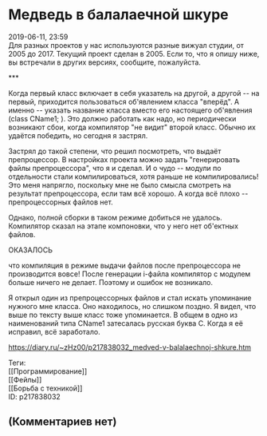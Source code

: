 Медведь в балалаечной шкуре
===========================

  
2019-06-11, 23:59  
 Для разных проектов у нас используются разные вижуал студии, от 2005 до 2017. Текущий проект сделан в 2005. Если то, что я опишу ниже, вы встречали в других версиях, сообщите, пожалуйста.   
   
 \*\*\*   
   
 Когда первый класс включает в себя указатель на другой, а другой -- на первый, приходится пользоваться об'явлением класса "вперёд". А именно -- указать название класса вместо его настоящего об'явления (class CName1; ). Это должно работать как надо, но периодически возникают сбои, когда компилятор "не видит" второй класс. Обычно их удаётся победить, но сегодня я застрял.   
   
 Застрял до такой степени, что решил посмотреть, что выдаёт препроцессор. В настройках проекта можно задать "генерировать файлы препроцессора", что я и сделал. И о чудо -- модули по отдельности стали компилироваться, хотя раньше не компилировались! Это меня напрягло, поскольку мне не было смысла смотреть на результат препроцессора, если там всё хорошо. А когда всё плохо -- препроцессорных файлов нет.   
   
 Однако, полной сборки в таком режиме добиться не удалось. Компилятор сказал на этапе компоновки, что у него нет об'ектных файлов.   
   
 ОКАЗАЛОСЬ   
   
 что компиляция в режиме выдачи файлов после препроцессора не производится вовсе! После генерации i-файла компилятор с модулем больше ничего не делает. Поэтому и ошибок не возникало.   
   
 Я открыл один из препроцессорных файлов и стал искать упоминание нужного мне класса. Оно находилось, но слишком поздно. Я видел, что выше по тексту выше класс тоже упоминается. В общем в одно из наименований типа CName1 затесалась русская буква C. Когда я её исправил, всё заработало.   
  
<https://diary.ru/~zHz00/p217838032_medved-v-balalaechnoj-shkure.htm>  
  
Теги:  
[[Программирование]]  
[[Фейлы]]  
[[Борьба с техникой]]  
ID: p217838032  


(Комментариев нет)
------------------